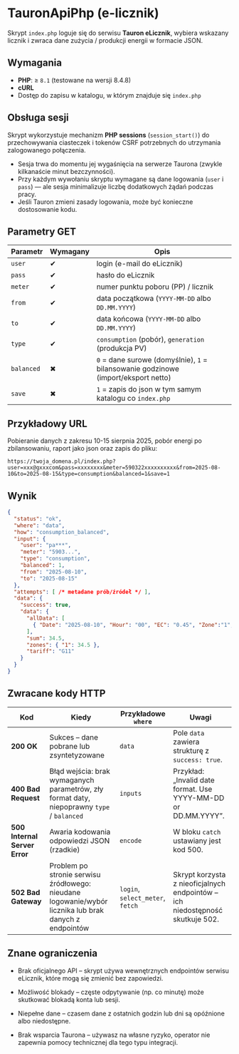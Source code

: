 # TauronApiPhp (e-licznik)

Skrypt `index.php` loguje się do serwisu **Tauron eLicznik**, wybiera wskazany licznik i zwraca dane zużycia / produkcji energii w formacie JSON.

## Wymagania

- **PHP**: ≥ `8.1` (testowane na wersji 8.4.8)
- **cURL**
- Dostęp do zapisu w katalogu, w którym znajduje się `index.php`

## Obsługa sesji

Skrypt wykorzystuje mechanizm **PHP sessions** (`session_start()`) do przechowywania ciasteczek i tokenów CSRF potrzebnych do utrzymania zalogowanego połączenia.  

- Sesja trwa do momentu jej wygaśnięcia na serwerze Taurona (zwykle kilkanaście minut bezczynności).  
- Przy każdym wywołaniu skryptu wymagane są dane logowania (`user` i `pass`) — ale sesja minimalizuje liczbę dodatkowych żądań podczas pracy.  
- Jeśli Tauron zmieni zasady logowania, może być konieczne dostosowanie kodu.

## Parametry GET

| Parametr   | Wymagany | Opis |
|------------|----------|------|
| `user`     | ✔        | login (e-mail do eLicznik) |
| `pass`     | ✔        | hasło do eLicznik |
| `meter`    | ✔        | numer punktu poboru (PP) / licznik |
| `from`     | ✔        | data początkowa (`YYYY-MM-DD` albo `DD.MM.YYYY`) |
| `to`       | ✔        | data końcowa (`YYYY-MM-DD` albo `DD.MM.YYYY`) |
| `type`     | ✔        | `consumption` (pobór), `generation` (produkcja PV) |
| `balanced` | ✖        | `0` = dane surowe (domyślnie), `1` = bilansowanie godzinowe (import/eksport netto) |
| `save`     | ✖        | `1` = zapis do json w tym samym katalogu co `index.php` |

## Przykładowy URL

Pobieranie danych z zakresu 10-15 sierpnia 2025, pobór energi po zbilansowaniu, raport jako json oraz zapis do pliku:

`https://twoja_domena.pl/index.php?user=xxx@gxxxcom&pass=xxxxxxxx&meter=590322xxxxxxxxxx&from=2025-08-10&to=2025-08-15&type=consumption&balanced=1&save=1`

## Wynik

```json
{
  "status": "ok",
  "where": "data",
  "how": "consumption_balanced",
  "input": {
    "user": "pa***",
    "meter": "5903...",
    "type": "consumption",
    "balanced": 1,
    "from": "2025-08-10",
    "to": "2025-08-15"
  },
  "attempts": [ /* metadane prób/źródeł */ ],
  "data": {
    "success": true,
    "data": {
      "allData": [
        { "Date": "2025-08-10", "Hour": "00", "EC": "0.45", "Zone":"1","ZoneName":"Cała doba","Taryfa":"G11" }
      ],
      "sum": 34.5,
      "zones": { "1": 34.5 },
      "tariff": "G11"
    }
  }
}
```

## Zwracane kody HTTP

| Kod | Kiedy | Przykładowe `where` | Uwagi |
|-----|-------|----------------------|-------|
| **200 OK** | Sukces – dane pobrane lub zsyntetyzowane | `data` | Pole `data` zawiera strukturę z `success: true`. |
| **400 Bad Request** | Błąd wejścia: brak wymaganych parametrów, zły format daty, niepoprawny `type` / `balanced` | `inputs` | Przykład: „Invalid date format. Use YYYY-MM-DD or DD.MM.YYYY”. |
| **500 Internal Server Error** | Awaria kodowania odpowiedzi JSON (rzadkie) | `encode` | W bloku `catch` ustawiany jest kod 500. |
| **502 Bad Gateway** | Problem po stronie serwisu źródłowego: nieudane logowanie/wybór licznika lub brak danych z endpointów | `login`, `select_meter`, `fetch` | Skrypt korzysta z nieoficjalnych endpointów – ich niedostępność skutkuje 502. |


## Znane ograniczenia

- Brak oficjalnego API – skrypt używa wewnętrznych endpointów serwisu eLicznik, które mogą się zmienić bez zapowiedzi.

- Możliwość blokady – częste odpytywanie (np. co minutę) może skutkować blokadą konta lub sesji.

- Niepełne dane – czasem dane z ostatnich godzin lub dni są opóźnione albo niedostępne.

- Brak wsparcia Taurona – używasz na własne ryzyko, operator nie zapewnia pomocy technicznej dla tego typu integracji.
